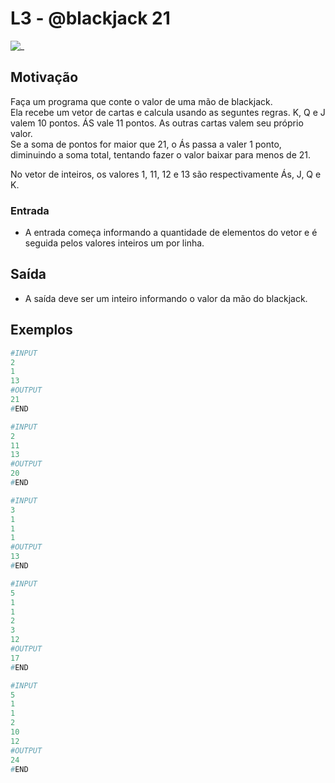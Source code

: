 # L3 - @blackjack 21

![_](https://raw.githubusercontent.com/qxcodefup/arcade/master/base/blackjack/cover.jpg)

## Motivação

Faça um programa que conte o valor de uma mão de blackjack.  
Ela recebe um vetor de cartas e calcula usando as seguntes regras. K, Q e J valem 10 pontos. ÁS vale 11 pontos. As outras cartas valem seu próprio valor.  
Se a soma de pontos for maior que 21, o Ás passa a valer 1 ponto, diminuindo a soma total, tentando fazer o valor baixar para menos de 21.  
  
No vetor de inteiros, os valores 1, 11, 12 e 13 são respectivamente Ás, J, Q e K.  

### Entrada

- A entrada começa informando a quantidade de elementos do vetor e é seguida pelos valores inteiros um por linha.

## Saída

- A saída deve ser um inteiro informando o valor da mão do blackjack.

## Exemplos

``` py
#INPUT
2
1
13
#OUTPUT
21
#END
```

```py
#INPUT
2
11
13
#OUTPUT
20
#END
```

```py
#INPUT
3
1
1
1
#OUTPUT
13
#END
```

```py
#INPUT
5
1
1
2
3
12
#OUTPUT
17
#END
```

```py
#INPUT
5
1
1
2
10
12
#OUTPUT
24
#END
```
